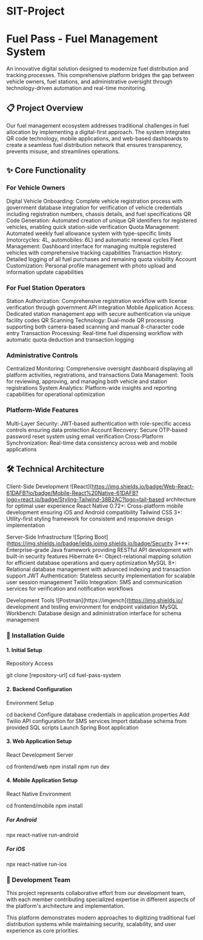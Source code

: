 # SIT-Project

# Fuel Pass - Fuel Management System
An innovative digital solution designed to modernize fuel distribution and tracking processes. This comprehensive platform bridges the gap between vehicle owners, fuel stations, and administrative oversight through technology-driven automation and real-time monitoring.

## 📋 Project Overview
Our fuel management ecosystem addresses traditional challenges in fuel allocation by implementing a digital-first approach. The system integrates QR code technology, mobile applications, and web-based dashboards to create a seamless fuel distribution network that ensures transparency, prevents misuse, and streamlines operations.

## ✨ Core Functionality
### For Vehicle Owners
Digital Vehicle Onboarding: Complete vehicle registration process with government database integration for verification of vehicle credentials including registration numbers, chassis details, and fuel specifications
QR Code Generation: Automated creation of unique QR identifiers for registered vehicles, enabling quick station-side verification
Quota Management: Automated weekly fuel allowance system with type-specific limits (motorcycles: 4L, automobiles: 6L) and automatic renewal cycles
Fleet Management: Dashboard interface for managing multiple registered vehicles with comprehensive tracking capabilities
Transaction History: Detailed logging of all fuel purchases and remaining quota visibility
Account Customization: Personal profile management with photo upload and information update capabilities

### For Fuel Station Operators
Station Authorization: Comprehensive registration workflow with license verification through government API integration
Mobile Application Access: Dedicated station management app with secure authentication via unique facility codes
QR Scanning Technology: Dual-mode QR processing supporting both camera-based scanning and manual 8-character code entry
Transaction Processing: Real-time fuel dispensing workflow with automatic quota deduction and transaction logging

### Administrative Controls
Centralized Monitoring: Comprehensive oversight dashboard displaying all platform activities, registrations, and transactions
Data Management: Tools for reviewing, approving, and managing both vehicle and station registrations
System Analytics: Platform-wide insights and reporting capabilities for operational optimization

### Platform-Wide Features
Multi-Layer Security: JWT-based authentication with role-specific access controls ensuring data protection
Account Recovery: Secure OTP-based password reset system using email verification
Cross-Platform Synchronization: Real-time data consistency across web and mobile applications

## 🛠 Technical Architecture
Client-Side Development
![React](https://img.shields.io/badge/Web-React-61DAFB?io/badge/Mobile-React%20Native-61DAFB?logo=react.io/badge/Styling-Tailwind-38B2AC?logo=tail-based architecture for optimal user experience
React Native 0.72+: Cross-platform mobile development ensuring iOS and Android compatibility
Tailwind CSS 3+: Utility-first styling framework for consistent and responsive design implementation

Server-Side Infrastructure
![Spring Boot](https://img.shields.io/badge/ields.ioimg.shields.io/badge/Security 3+**: Enterprise-grade Java framework providing RESTful API development with built-in security features
Hibernate 6+: Object-relational mapping solution for efficient database operations and query optimization
MySQL 8+: Relational database management with advanced indexing and transaction support
JWT Authentication: Stateless security implementation for scalable user session management
Twilio Integration: SMS and communication services for verification and notification workflows

Development Tools
![Postman](https://imgench](https://img.shields.io/ development and testing environment for endpoint validation
MySQL Workbench: Database design and administration interface for schema management

### 🚀 Installation Guide

#### 1. Initial Setup
Repository Access

git clone [repository-url]
cd fuel-pass-system



#### 2. Backend Configuration
Environment Setup

cd backend
Configure database credentials in application.properties
Add Twilio API configuration for SMS services
Import database schema from provided SQL scripts
Launch Spring Boot application



#### 3. Web Application Setup
React Development Server

cd frontend/web
npm install
npm run dev



#### 4. Mobile Application Setup
React Native Environment

cd frontend/mobile
npm install

##### For Android
npx react-native run-android

##### For iOS
npx react-native run-ios


### 👥 Development Team
This project represents collaborative effort from our development team, with each member contributing specialized expertise in different aspects of the platform's architecture and implementation.

This platform demonstrates modern approaches to digitizing traditional fuel distribution systems while maintaining security, scalability, and user experience as core priorities.

